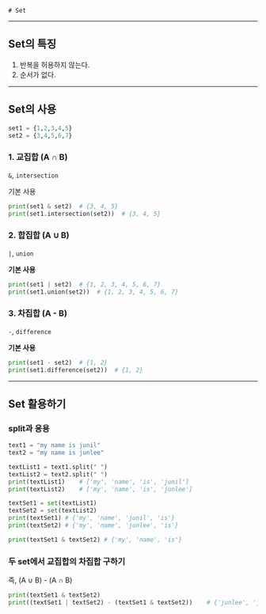     # Set

---

## Set의 특징
1. 반복을 허용하지 않는다.
2. 순서가 없다.

---

## Set의 사용
```python
set1 = {1,2,3,4,5}
set2 = {3,4,5,6,7}
```

### 1. 교집합  (A ∩ B)
`&`, `intersection`

기본 사용
```python
print(set1 & set2)  # {3, 4, 5}
print(set1.intersection(set2))  # {3, 4, 5}
```


### 2. 합집합  (A ∪ B)
`|`, `union`

**기본 사용**
```python
print(set1 | set2)  # {1, 2, 3, 4, 5, 6, 7}
print(set1.union(set2))  # {1, 2, 3, 4, 5, 6, 7}
```

### 3. 차집합  (A - B)
`-`, `difference`

**기본 사용**
```python
print(set1 - set2)  # {1, 2}
print(set1.difference(set2))  # {1, 2}
```

---

## Set 활용하기

### split과 응용
```python
text1 = "my name is junil"
text2 = "my name is junlee"

textList1 = text1.split(" ")
textList2 = text2.split(" ")
print(textList1)    # ['my', 'name', 'is', 'junil']
print(textList2)    # ['my', 'name', 'is', 'junlee']

textSet1 = set(textList1)
textSet2 = set(textList2)
print(textSet1) # {'my', 'name', 'junil', 'is'}
print(textSet2) # {'my', 'name', 'junlee', 'is'}

print(textSet1 & textSet2) # {'my', 'name', 'is'}

```

### 두 set에서 교집합의 차집합 구하기
즉, (A ∪ B) - (A ∩ B)
```python
print(textSet1 & textSet2)
print((textSet1 | textSet2) - (textSet1 & textSet2))    # {'junlee', 'junil'}
```